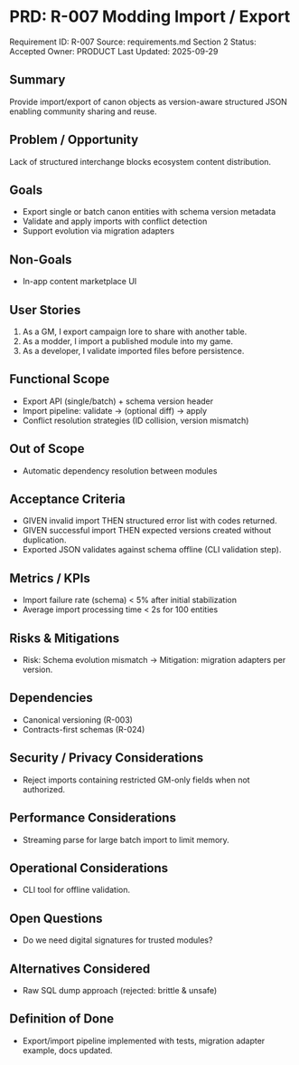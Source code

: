 # PRD: R-007 Modding Import / Export

Requirement ID: R-007
Source: requirements.md Section 2
Status: Accepted
Owner: PRODUCT
Last Updated: 2025-09-29

## Summary

Provide import/export of canon objects as version-aware structured JSON enabling community sharing and reuse.

## Problem / Opportunity

Lack of structured interchange blocks ecosystem content distribution.

## Goals

- Export single or batch canon entities with schema version metadata
- Validate and apply imports with conflict detection
- Support evolution via migration adapters

## Non-Goals

- In-app content marketplace UI

## User Stories

1. As a GM, I export campaign lore to share with another table.
2. As a modder, I import a published module into my game.
3. As a developer, I validate imported files before persistence.

## Functional Scope

- Export API (single/batch) + schema version header
- Import pipeline: validate → (optional diff) → apply
- Conflict resolution strategies (ID collision, version mismatch)

## Out of Scope

- Automatic dependency resolution between modules

## Acceptance Criteria

- GIVEN invalid import THEN structured error list with codes returned.
- GIVEN successful import THEN expected versions created without duplication.
- Exported JSON validates against schema offline (CLI validation step).

## Metrics / KPIs

- Import failure rate (schema) < 5% after initial stabilization
- Average import processing time < 2s for 100 entities

## Risks & Mitigations

- Risk: Schema evolution mismatch → Mitigation: migration adapters per version.

## Dependencies

- Canonical versioning (R-003)
- Contracts-first schemas (R-024)

## Security / Privacy Considerations

- Reject imports containing restricted GM-only fields when not authorized.

## Performance Considerations

- Streaming parse for large batch import to limit memory.

## Operational Considerations

- CLI tool for offline validation.

## Open Questions

- Do we need digital signatures for trusted modules?

## Alternatives Considered

- Raw SQL dump approach (rejected: brittle & unsafe)

## Definition of Done

- Export/import pipeline implemented with tests, migration adapter example, docs updated.
